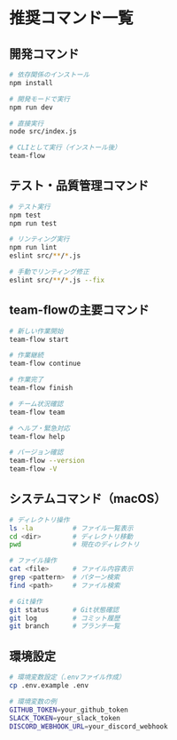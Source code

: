 # 推奨コマンド一覧

## 開発コマンド
```bash
# 依存関係のインストール
npm install

# 開発モードで実行
npm run dev

# 直接実行
node src/index.js

# CLIとして実行（インストール後）
team-flow
```

## テスト・品質管理コマンド
```bash
# テスト実行
npm test
npm run test

# リンティング実行
npm run lint
eslint src/**/*.js

# 手動でリンティング修正
eslint src/**/*.js --fix
```

## team-flowの主要コマンド
```bash
# 新しい作業開始
team-flow start

# 作業継続
team-flow continue

# 作業完了
team-flow finish

# チーム状況確認
team-flow team

# ヘルプ・緊急対応
team-flow help

# バージョン確認
team-flow --version
team-flow -V
```

## システムコマンド（macOS）
```bash
# ディレクトリ操作
ls -la          # ファイル一覧表示
cd <dir>        # ディレクトリ移動
pwd             # 現在のディレクトリ

# ファイル操作
cat <file>      # ファイル内容表示
grep <pattern>  # パターン検索
find <path>     # ファイル検索

# Git操作
git status      # Git状態確認
git log         # コミット履歴
git branch      # ブランチ一覧
```

## 環境設定
```bash
# 環境変数設定（.envファイル作成）
cp .env.example .env

# 環境変数の例
GITHUB_TOKEN=your_github_token
SLACK_TOKEN=your_slack_token
DISCORD_WEBHOOK_URL=your_discord_webhook
```